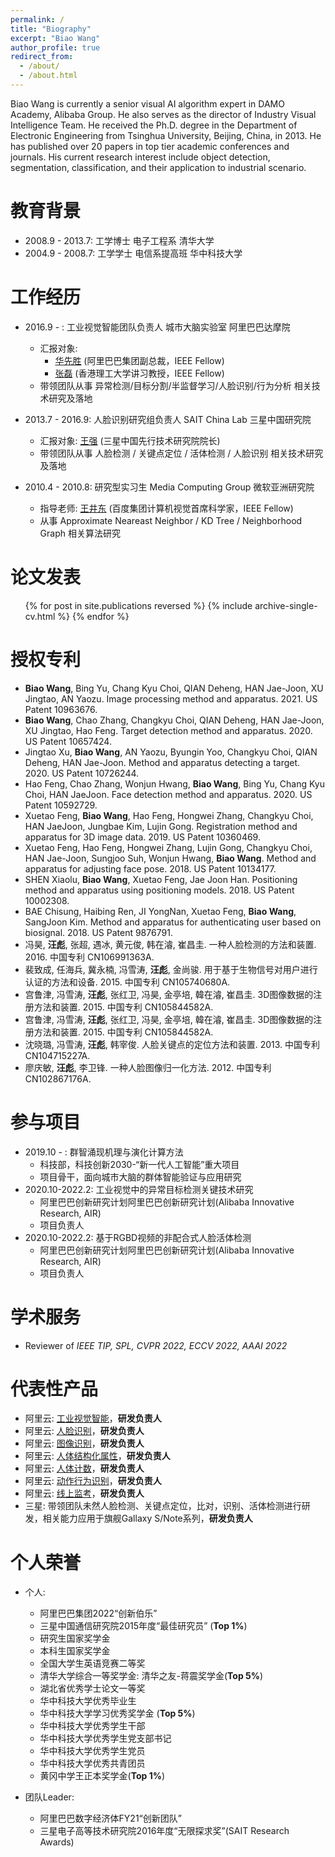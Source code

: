 ```yaml
---
permalink: /
title: "Biography"
excerpt: "Biao Wang"
author_profile: true
redirect_from: 
  - /about/
  - /about.html
---
```


Biao Wang is currently a senior visual AI algorithm expert in DAMO Academy, Alibaba Group. He also serves as the director of Industry Visual Intelligence Team. He received the Ph.D. degree in the Department of Electronic Engineering from Tsinghua University, Beijing, China, in 2013. He has published over 20 papers in top tier academic conferences and journals. His current research interest include object detection, segmentation, classification, and their application to industrial scenario.

教育背景
======
* 2008.9 - 2013.7: 工学博士 电子工程系 清华大学
* 2004.9 - 2008.7: 工学学士 电信系提高班 华中科技大学


工作经历
======
* 2016.9 -  : 工业视觉智能团队负责人 城市大脑实验室 阿里巴巴达摩院 
  * 汇报对象: 
    * [华先胜](https://scholar.google.com/citations?hl=zh-CN&user=6G-l4o0AAAAJ "title text") (阿里巴巴集团副总裁，IEEE Fellow) 
    * [张磊](https://www4.comp.polyu.edu.hk/~cslzhang/ "title text") (香港理工大学讲习教授，IEEE Fellow) 
  * 带领团队从事 异常检测/目标分割/半监督学习/人脸识别/行为分析 相关技术研究及落地

* 2013.7 - 2016.9: 人脸识别研究组负责人 SAIT China Lab 三星中国研究院 
  * 汇报对象: [王强](https://scholar.google.com/citations?hl=zh-CN&user=rhuzgdgAAAAJ "title text") (三星中国先行技术研究院院长) 
  * 带领团队从事 人脸检测 / 关键点定位 / 活体检测 / 人脸识别 相关技术研究及落地
  
* 2010.4 - 2010.8: 研究型实习生 Media Computing Group 微软亚洲研究院
  * 指导老师: [王井东](https://jingdongwang2017.github.io "title text") (百度集团计算机视觉首席科学家，IEEE Fellow) 
  * 从事 Approximate Neareast Neighbor / KD Tree / Neighborhood Graph 相关算法研究
  
论文发表
======
  <ul>{% for post in site.publications reversed %}
    {% include archive-single-cv.html %}
  {% endfor %}</ul>

授权专利
======
* **Biao Wang**, Bing Yu, Chang Kyu Choi, QIAN Deheng, HAN Jae-Joon, XU Jingtao, AN Yaozu. Image processing method and apparatus. 2021. US Patent 10963676.
* **Biao Wang**, Chao Zhang, Changkyu Choi, QIAN Deheng, HAN Jae-Joon, XU Jingtao, Hao Feng. Target detection method and apparatus. 2020. US Patent 10657424.
* Jingtao Xu, **Biao Wang**, AN Yaozu, Byungin Yoo, Changkyu Choi, QIAN Deheng, HAN Jae-Joon. Method and apparatus detecting a target. 2020. US Patent 10726244.
* Hao Feng, Chao Zhang, Wonjun Hwang, **Biao Wang**, Bing Yu, Chang Kyu Choi, HAN JaeJoon. Face detection method and apparatus. 2020. US Patent 10592729.
* Xuetao Feng, **Biao Wang**, Hao Feng, Hongwei Zhang, Changkyu Choi, HAN JaeJoon, Jungbae Kim, Lujin Gong. Registration method and apparatus for 3D image data. 2019. US Patent 10360469.
* Xuetao Feng, Hao Feng, Hongwei Zhang, Lujin Gong, Changkyu Choi, HAN Jae-Joon, Sungjoo Suh, Wonjun Hwang, **Biao Wang**. Method and apparatus for adjusting face pose. 2018. US Patent 10134177.
* SHEN Xiaolu, **Biao Wang**, Xuetao Feng, Jae Joon Han. Positioning method and apparatus using positioning models. 2018. US Patent 10002308.
* BAE Chisung, Haibing Ren, JI YongNan, Xuetao Feng, **Biao Wang**, SangJoon Kim. Method and apparatus for authenticating user based on biosignal. 2018. US Patent 9876791.
* 冯昊, **汪彪**, 张超, 遇冰, 黄元俊, 韩在濬, 崔昌圭. 一种人脸检测的方法和装置. 2016. 中国专利 CN106991363A.
* 裴致成, 任海兵, 冀永楠, 冯雪涛, **汪彪**, 金尚骏. 用于基于生物信号对用户进行认证的方法和设备. 2015. 中国专利 CN105740680A.
* 宫鲁津, 冯雪涛, **汪彪**, 张红卫, 冯昊, 金亭培, 韓在濬, 崔昌圭. 3D图像数据的注册方法和装置. 2015. 中国专利 CN105844582A.
* 宫鲁津, 冯雪涛, **汪彪**, 张红卫, 冯昊, 金亭培, 韓在濬, 崔昌圭. 3D图像数据的注册方法和装置. 2015. 中国专利 CN105844582A.
* 沈晓璐, 冯雪涛, **汪彪**, 韩宰俊. 人脸关键点的定位方法和装置. 2013. 中国专利 CN104715227A.
* 廖庆敏, **汪彪**, 李卫锋. 一种人脸图像归一化方法. 2012. 中国专利 CN102867176A.

参与项目
======
* 2019.10 -  : 群智涌现机理与演化计算方法
  * 科技部，科技创新2030-“新一代人工智能”重大项目
  * 项目骨干，面向城市大脑的群体智能验证与应用研究
* 2020.10-2022.2: 工业视觉中的异常目标检测关键技术研究
  * 阿里巴巴创新研究计划阿里巴巴创新研究计划(Alibaba Innovative Research, AIR)
  * 项目负责人
* 2020.10-2022.2: 基于RGBD视频的非配合式人脸活体检测
  * 阿里巴巴创新研究计划阿里巴巴创新研究计划(Alibaba Innovative Research, AIR)
  * 项目负责人

学术服务
======
* Reviewer of *IEEE TIP, SPL, CVPR 2022, ECCV 2022, AAAI 2022*

代表性产品
======
* 阿里云: [工业视觉智能](https://www.aliyun.com/product/indvi?spm=5176.21213303.8115314850.1.3f6653c90cVPbu&scm=20140722.S_card@@卡片@@1615._.ID_card@@卡片@@1615-RL_工业视觉智能-OR_ser-V_2-P0_0 "title text")，**研发负责人**
* 阿里云: [人脸识别](https://ai.aliyun.com/face?spm=5176.21213303.J_6704733920.7.df6253c9BzavbK&scm=20140722.S_product%40%40云产品%40%4082230._.ID_product%40%40云产品%40%4082230-RL_人脸识别-LOC_main-OR_ser-V_2-P0_0 "title text")，**研发负责人**
* 阿里云: [图像识别](https://ai.aliyun.com/image?spm=5176.21213303.1141443.1.765253c9cagMF0&scm=20140722.S_card@@卡片@@567._.ID_card@@卡片@@567-RL_图像识别-OR_ser-V_2-P0_0 "title text")，**研发负责人**
* 阿里云: [人体结构化属性](https://vision.aliyun.com/experience/detail?spm=5176.14020179.J_7524944390.144.66cd28d0LjE4CN&tagName=facebody&children=PedestrianDetectAttribute "title text")，**研发负责人**
* 阿里云: [人体计数](https://vision.aliyun.com/experience/detail?spm=5176.14020179.J_7524944390.152.66cd28d0LjE4CN&tagName=facebody&children=DetectBodyCount "title text")，**研发负责人**
* 阿里云: [动作行为识别](https://vision.aliyun.com/experience/detail?spm=5176.14020179.J_7524944390.99.66cd28d0LjE4CN&tagName=facebody&children=RecognizeAction "title text")，**研发负责人**
* 阿里云: [线上监考](https://vision.aliyun.com/experience/detail?spm=5176.14020179.J_7524944390.145.66cd28d0LjE4CN&tagName=facebody&children=MonitorExamination "title text")，**研发负责人**
* 三星: 带领团队未然人脸检测、关键点定位，比对，识别、活体检测进行研发，相关能力应用于旗舰Gallaxy S/Note系列，**研发负责人**

个人荣誉
======
* 个人: 
  * 阿里巴巴集团2022“创新伯乐” 
  * 三星中国通信研究院2015年度“最佳研究员” (**Top 1%**)
  * 研究生国家奖学金
  * 本科生国家奖学金
  * 全国大学生英语竞赛二等奖
  * 清华大学综合一等奖学金: 清华之友-蒋震奖学金(**Top 5%**)
  * 湖北省优秀学士论文一等奖
  * 华中科技大学优秀毕业生
  * 华中科技大学学习优秀奖学金 (**Top 5%**)
  * 华中科技大学优秀学生干部
  * 华中科技大学优秀学生党支部书记
  * 华中科技大学优秀学生党员
  * 华中科技大学优秀共青团员
  * 黄冈中学王正本奖学金(**Top 1%**)

* 团队Leader:
  * 阿里巴巴数字经济体FY21“创新团队”
  * 三星电子高等技术研究院2016年度“无限探求奖”(SAIT Research Awards)


